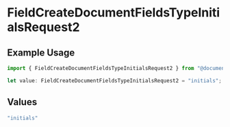 # FieldCreateDocumentFieldsTypeInitialsRequest2

## Example Usage

```typescript
import { FieldCreateDocumentFieldsTypeInitialsRequest2 } from "@documenso/sdk-typescript/models/operations";

let value: FieldCreateDocumentFieldsTypeInitialsRequest2 = "initials";
```

## Values

```typescript
"initials"
```